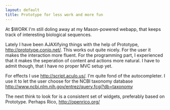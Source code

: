 ```yaml
---
layout: default
title: Prototype for less work and more fun
---
```


At $WORK I'm still doling away at my Mason-powered
webapp, that keeps track of interesting biological sequences.

Lately I have been AJAXifying things with the help of Prototype, <a href="http://prototype.conio.net/" rel="nofollow">http://prototype.conio.net/</a>.
This works out quite nicely. For the user it makes
the interaction more fluent. For the programming part, I experienced that it makes the seperation of content and actions more natural. I have to admit though, that I have no proper MVC setup yet.

For effects I use <a href="http://script.aculo.us/" rel="nofollow">http://script.aculo.us/</a>. I'm quite fond of the autocompleter. I use it to let the user choose for the NCBI taxonomy database
<a href="http://www.ncbi.nlm.nih.gov/entrez/query.fcgi?db=taxonomy" rel="nofollow">http://www.ncbi.nlm.nih.gov/entrez/query.fcgi?db=taxonomy</a>

The next think to look for is a consistent set of widgets, preferably based on Prototype. Perhaps Rico, <a href="http://openrico.org/" rel="nofollow">http://openrico.org/</a>

